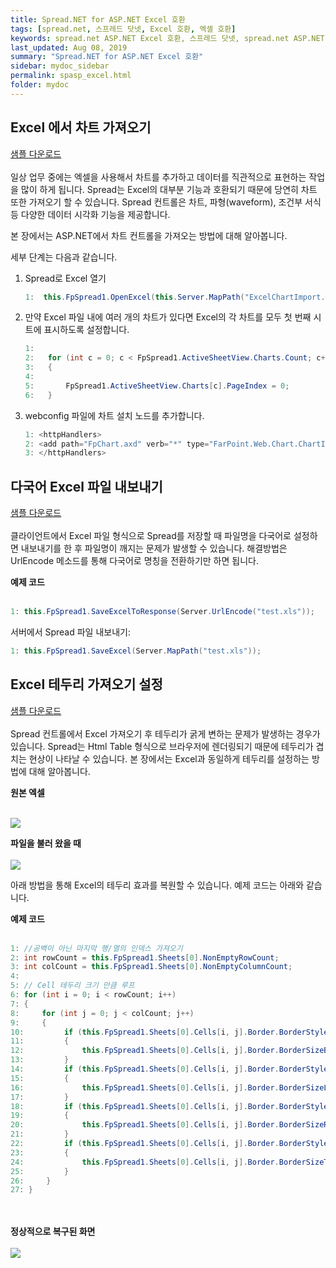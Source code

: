 ```yaml
---
title: Spread.NET for ASP.NET Excel 호환
tags: [spread.net, 스프레드 닷넷, Excel 호환, 엑셀 호환]
keywords: spread.net ASP.NET Excel 호환, 스프레드 닷넷, spread.net ASP.NET 엑셀 호환
last_updated: Aug 08, 2019
summary: "Spread.NET for ASP.NET Excel 호환"
sidebar: mydoc_sidebar
permalink: spasp_excel.html
folder: mydoc
---
```


## Excel 에서 차트 가져오기

[샘플 다운로드](https://www.grapecity.co.kr/files/SpreadNET/Samples/ExcelChartImport.zip)
<br /><br />
일상 업무 중에는 엑셀을 사용해서 차트를 추가하고 데이터를 직관적으로 표현하는 작업을 많이 하게 됩니다. Spread는 Excel의 대부분 기능과 호환되기 때문에 당연히 차트 또한 가져오기 할 수 있습니다. Spread 컨트롤은 차트, 파형(waveform), 조건부 서식 등 다양한 데이터 시각화 기능을 제공합니다.

본 장에서는 ASP.NET에서 차트 컨트롤을 가져오는 방법에 대해 알아봅니다.

세부 단계는 다음과 같습니다.

1.  Spread로 Excel 열기

    ```csharp
    1:  this.FpSpread1.OpenExcel(this.Server.MapPath("ExcelChartImport.xlsx"));
    ```

2.  만약 Excel 파일 내에 여러 개의 차트가 있다면 Excel의 각 차트를 모두 첫 번째 시트에 표시하도록 설정합니다.
    ```csharp
    1:
    2:   for (int c = 0; c < FpSpread1.ActiveSheetView.Charts.Count; c++)
    3:   {
    4:
    5:       FpSpread1.ActiveSheetView.Charts[c].PageIndex = 0;
    6:   }
    ```
3.  webconfig 파일에 차트 설치 노드를 추가합니다.
    ```csharp
    1: <httpHandlers>
    2: <add path="FpChart.axd" verb="*" type="FarPoint.Web.Chart.ChartImageHttpHandler" validate="true" />
    3: </httpHandlers>
    ```

## 다국어 Excel 파일 내보내기

[샘플 다운로드](https://www.grapecity.co.kr/files/SpreadNET/Samples/Spread_SaveAsCNName.zip)
<br /><br />
클라이언트에서 Excel 파일 형식으로 Spread를 저장할 때 파일명을 다국어로 설정하면 내보내기를 한 후 파일명이 깨지는 문제가 발생할 수 있습니다. 해결방법은UrlEncode 메소드를 통해 다국어로 명칭을 전환하기만 하면 됩니다.

**예제 코드**
<br /><br />

```csharp
1: this.FpSpread1.SaveExcelToResponse(Server.UrlEncode("test.xls"));
```

서버에서 Spread 파일 내보내기:

```csharp
1: this.FpSpread1.SaveExcel(Server.MapPath("test.xls"));
```

## Excel 테두리 가져오기 설정

[샘플 다운로드](https://www.grapecity.co.kr/files/SpreadNET/Samples/Spread_ASP_Border.zip)
<br /><br />
Spread 컨트롤에서 Excel 가져오기 후 테두리가 굵게 변하는 문제가 발생하는 경우가 있습니다. Spread는 Html Table 형식으로 브라우저에 렌더링되기 때문에 테두리가 겹치는 현상이 나타날 수 있습니다. 본 장에서는 Excel과 동일하게 테두리를 설정하는 방법에 대해 알아봅니다.

**원본 엑셀**
<br /><br />

![](https://www.grapecity.co.kr/images/training/spread/tc6-3-1.png)

**파일을 불러 왔을 때**
<br /><br />
![](https://www.grapecity.co.kr/images/training/spread/tc6-3-2.png)

아래 방법을 통해 Excel의 테두리 효과를 복원할 수 있습니다. 예제 코드는 아래와 같습니다.

**예제 코드**
<br /><br />

```csharp
1: //공백이 아닌 마지막 행/열의 인덱스 가져오기
2: int rowCount = this.FpSpread1.Sheets[0].NonEmptyRowCount;
3: int colCount = this.FpSpread1.Sheets[0].NonEmptyColumnCount;
4:
5: // Cell 테두리 크기 만큼 루프
6: for (int i = 0; i < rowCount; i++)
7: {
8:     for (int j = 0; j < colCount; j++)
9:     {
10:         if (this.FpSpread1.Sheets[0].Cells[i, j].Border.BorderStyleBottom == BorderStyle.Solid)
11:         {
12:             this.FpSpread1.Sheets[0].Cells[i, j].Border.BorderSizeBottom = 1;
13:         }
14:         if (this.FpSpread1.Sheets[0].Cells[i, j].Border.BorderStyleLeft == BorderStyle.Solid)
15:         {
16:             this.FpSpread1.Sheets[0].Cells[i, j].Border.BorderSizeLeft = 1;
17:         }
18:         if (this.FpSpread1.Sheets[0].Cells[i, j].Border.BorderStyleRight == BorderStyle.Solid)
19:         {
20:             this.FpSpread1.Sheets[0].Cells[i, j].Border.BorderSizeRight = 1;
21:         }
22:         if (this.FpSpread1.Sheets[0].Cells[i, j].Border.BorderStyleTop == BorderStyle.Solid)
23:         {
24:             this.FpSpread1.Sheets[0].Cells[i, j].Border.BorderSizeTop = 1;
25:         }
26:     }
27: }
```

<br /><br />
**정상적으로 복구된 화면**
<br /><br />
![](https://www.grapecity.co.kr/images/training/spread/tc6-3-3.png)
